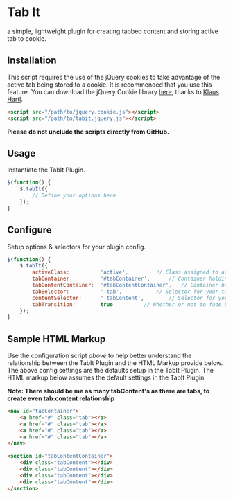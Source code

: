 # Tab It

a simple, lightweight plugin for creating tabbed content and storing active tab to cookie.

## Installation

This script requires the use of the jQuery cookies to take advantage of the active tab being stored to a cookie. It is recommended that you use this feature. You can download the jQuery Cookie library <a href="https://github.com/carhartl/jquery-cookie">here</a>, thanks to <a href="https://github.com/carhartl">Klaus Hartl</a>.

```html
<script src="/path/to/jquery.cookie.js"></script>
<script src="/path/to/tabit.jquery.js"></script>
```

**Please do not unclude the scripts directly from GitHub.**

## Usage

Instantiate the TabIt Plugin.
```javascript
$(function() {
	$.tabIt({
		// Define your options here
	});
}
```

## Configure

Setup options & selectors for your plugin config.
```javascript
$(function() {
	$.tabIt({
		activeClass:          'active',			// Class assigned to active tab + content
		tabContainer:         '#tabContainer',		// Container holding your tabs
		tabContentContainer:  '#tabContentContainer',	// Container holding tabbed content
		tabSelector:          '.tab',			// Selector for your tabs
		contentSelector:      '.tabContent',		// Selector for your tabbed content
		tabTransition:        true			// Whether or not to fade between tabbed content
	});
}
```
## Sample HTML Markup

Use the configuration script *above* to help better understand the relationship between the TabIt Plugin and the HTML Markup provide below. The above config settings are the defaults setup in the TabIt Plugin. The HTML markup below assumes the default settings in the TabIt Plugin. 

**Note: There should be me as many tabContent's as there are tabs, to create even tab:content relationship**


```html
<nav id="tabContainer">
	<a href="#" class="tab"></a>
	<a href="#" class="tab"></a>
	<a href="#" class="tab"></a>
	<a href="#" class="tab"></a>
</nav>
		
<section id="tabContentContainer">
	<div class="tabContent"></div>
	<div class="tabContent"></div>
	<div class="tabContent"></div>
	<div class="tabContent"></div>
</section>
```






